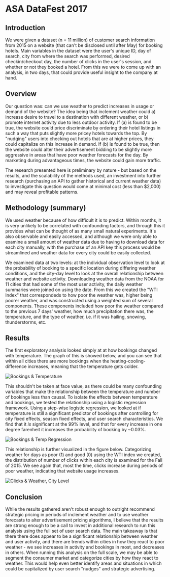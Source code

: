 # ASA DataFest 2017

## Introduction
We were given a dataset (n = 11 million) of customer search information from 2015 on a website (that can't be disclosed until after May) for booking hotels. Main variables in the dataset were the user's unique ID, day of search, city from where the search was performed, desired checkin/checkout day, the number of clicks in the user's session, and whether or not they booked a hotel. From this we were to come up with an analysis, in two days, that could provide useful insight to the company at hand.

## Overview
Our question was: can we use weather to predict increases in usage or demand of the website? The idea being that inclement weather could a) increase desire to travel to a destination with different weather, or b) promote internet activity due to less outdoor activity. If (a) is found to be true, the website could price discriminate by ordering their hotel listings in such a way that puts slightly more pricey hotels towards the top. By "nudging" users into checking out hotels that are at higher prices, they could capitalize on this increase in demand. If (b) is found to be true, then the website could alter their advertisement bidding to be slightly more aggressive in areas that have poor weather forecasts for the day. By marketing during advantageous times, the website could gain more traffic.

The research presented here is preliminary by nature - but based on the results, and the scalability of the methods used, an investment into further research (purchasing an API to gather historical and current weather data) to investigate this question would come at minimal cost (less than $2,000) and may reveal profitable patterns. 

## Methodology (summary)
We used weather because of how difficult it is to predict. Within months, it is very unlikely to be correlated with confounding factors, and through this it provides what can be thought of as many small natural experiments. It's also observable and easily accessed, and although we were only able to examine a small amount of weather data due to having to download data for each city manually, with the purchase of an API key this process would be streamlined and weather data for every city could be easily collected.

We examined data at two levels: at the individual observation level to look at the probability of booking to a specific location during differing weather conditions, and the city-day level to look at the overall relationship between weather and website activity. Downloading weather data from the NOAA for 11 cities that had some of the most user activity, the daily weather summaries were joined on using the date. From this we created the "WTI Index" that correspondeds to how poor the weather was, higher being poorer weather, and was constructed using  a weighted sum of several components. These components included how poor the weather compared to the previous 7 days' weather, how much precipitation there was, the temperature, and the type of weather, i.e. if it was hailing, snowing, thunderstorms, etc. 

## Results
The first exploratory analysis looked simply at at how bookings changed with temperature. The graph of this is showed below, and you can see that within all cities there are more bookings when the heating-cooling-difference increases, meaning that the temperature gets colder.

![Bookings & Temperature](https://cloud.githubusercontent.com/assets/25534898/25184988/0408761c-24ea-11e7-8475-cf49088040d3.png)

This shouldn't be taken at face value, as there could be many confounding variables that make the relationship between the temperature and number of bookings less than causal. To isolate the effects between temperature and bookings, we tested the relationship using a logistic regression framework. Using a step-wise logistic regression, we looked at if temperature is still a significant predictor of bookings after controlling for city fixed effects, season fixed effects, and user search characteristics. We find that it *is* significant at the 99% level, and that for every increase in one degree farenheit it increases the probability of booking by ~0.03%. 

![Bookings & Temp Regression](https://cloud.githubusercontent.com/assets/25534898/25184987/04086046-24ea-11e7-801e-5dcc3f7328de.png)

This relationship is further visualized in the figure below. Categorizing weather for days as poor (1) and good (0) using the WTI index we created, the distribution of number of clicks within each city is examined for the Fall of 2015. We see again that, most the time, clicks increase during periods of poor weather, indicating that website usage increases. 

![Clicks & Weather, City Level](https://cloud.githubusercontent.com/assets/25534898/25184990/044a0e24-24ea-11e7-98e8-cc827e1b9dd6.png)

## Conclusion
While the results gathered aren't robust enough to outright recommend strategic pricing in periods of inclement weather and to use weather forecasts to alter advertisement pricing algorithms, I believe that the results are strong enough to be a call to invest in additional research to run this analysis using the full set of user search data. The main takeaway is that there there does appear to be a significant relationship between weather and user activity, and there are trends within cities in how they react to poor weather - we see increases in activity and bookings in most, and decreases in others. When running this analysis on the full scale, we may be able to segment the consumer market and categorize cities by how they react to weather. This would help even better identify areas and situations in which could be capitalized by user search "nudges" and strategic advertising.
